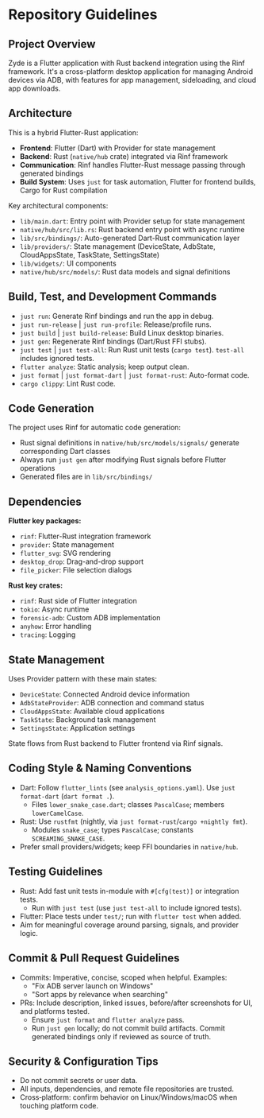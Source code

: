 # Repository Guidelines

## Project Overview

Zyde is a Flutter application with Rust backend integration using the Rinf framework. It's a cross-platform desktop application for managing Android devices via ADB, with features for app management, sideloading, and cloud app downloads.

## Architecture

This is a hybrid Flutter-Rust application:

- **Frontend**: Flutter (Dart) with Provider for state management
- **Backend**: Rust (`native/hub` crate) integrated via Rinf framework
- **Communication**: Rinf handles Flutter-Rust message passing through generated bindings
- **Build System**: Uses `just` for task automation, Flutter for frontend builds, Cargo for Rust compilation

Key architectural components:
- `lib/main.dart`: Entry point with Provider setup for state management
- `native/hub/src/lib.rs`: Rust backend entry point with async runtime
- `lib/src/bindings/`: Auto-generated Dart-Rust communication layer
- `lib/providers/`: State management (DeviceState, AdbState, CloudAppsState, TaskState, SettingsState)
- `lib/widgets/`: UI components
- `native/hub/src/models/`: Rust data models and signal definitions

## Build, Test, and Development Commands
- `just run`: Generate Rinf bindings and run the app in debug.
- `just run-release` | `just run-profile`: Release/profile runs.
- `just build` | `just build-release`: Build Linux desktop binaries.
- `just gen`: Regenerate Rinf bindings (Dart/Rust FFI stubs).
- `just test` | `just test-all`: Run Rust unit tests (`cargo test`). `test-all` includes ignored tests.
- `flutter analyze`: Static analysis; keep output clean.
- `just format` | `just format-dart` | `just format-rust`: Auto-format code.
- `cargo clippy`: Lint Rust code.

## Code Generation

The project uses Rinf for automatic code generation:
- Rust signal definitions in `native/hub/src/models/signals/` generate corresponding Dart classes
- Always run `just gen` after modifying Rust signals before Flutter operations
- Generated files are in `lib/src/bindings/`

## Dependencies

**Flutter key packages:**
- `rinf`: Flutter-Rust integration framework
- `provider`: State management
- `flutter_svg`: SVG rendering
- `desktop_drop`: Drag-and-drop support
- `file_picker`: File selection dialogs

**Rust key crates:**
- `rinf`: Rust side of Flutter integration
- `tokio`: Async runtime
- `forensic-adb`: Custom ADB implementation
- `anyhow`: Error handling
- `tracing`: Logging

## State Management

Uses Provider pattern with these main states:
- `DeviceState`: Connected Android device information
- `AdbStateProvider`: ADB connection and command status
- `CloudAppsState`: Available cloud applications
- `TaskState`: Background task management
- `SettingsState`: Application settings

State flows from Rust backend to Flutter frontend via Rinf signals.

## Coding Style & Naming Conventions
- Dart: Follow `flutter_lints` (see `analysis_options.yaml`). Use `just format-dart` (`dart format .`).
  - Files `lower_snake_case.dart`; classes `PascalCase`; members `lowerCamelCase`.
- Rust: Use `rustfmt` (nightly, via `just format-rust`/`cargo +nightly fmt`).
  - Modules `snake_case`; types `PascalCase`; constants `SCREAMING_SNAKE_CASE`.
- Prefer small providers/widgets; keep FFI boundaries in `native/hub`.

## Testing Guidelines
- Rust: Add fast unit tests in-module with `#[cfg(test)]` or integration tests.
  - Run with `just test` (use `just test-all` to include ignored tests).
- Flutter: Place tests under `test/`; run with `flutter test` when added.
- Aim for meaningful coverage around parsing, signals, and provider logic.

## Commit & Pull Request Guidelines
- Commits: Imperative, concise, scoped when helpful. Examples:
  - "Fix ADB server launch on Windows"
  - "Sort apps by relevance when searching"
- PRs: Include description, linked issues, before/after screenshots for UI, and platforms tested.
  - Ensure `just format` and `flutter analyze` pass.
  - Run `just gen` locally; do not commit build artifacts. Commit generated bindings only if reviewed as source of truth.

## Security & Configuration Tips
- Do not commit secrets or user data.
- All inputs, dependencies, and remote file repositories are trusted.
- Cross‑platform: confirm behavior on Linux/Windows/macOS when touching platform code.
